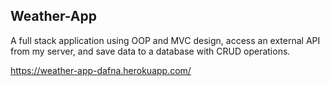 ## Weather-App
A full stack application using OOP and MVC design, access an external API from my server, and save data to a database with CRUD operations.

https://weather-app-dafna.herokuapp.com/
